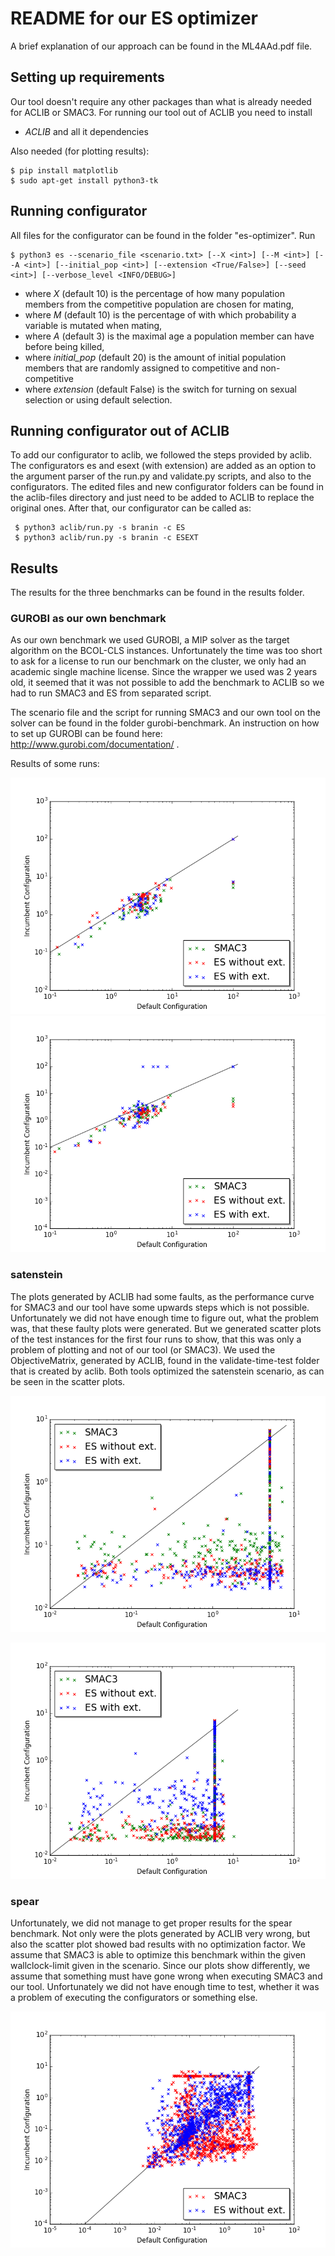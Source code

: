 # README for our ES optimizer

A brief explanation of our approach can be found in the ML4AAd.pdf file.

## Setting up requirements
Our tool doesn't require any other packages than what is already needed for ACLIB or SMAC3. For running our tool out of ACLIB you need to install

* *ACLIB* and all it dependencies

Also needed (for plotting results): 

```
$ pip install matplotlib
$ sudo apt-get install python3-tk
```

## Running configurator

All files for the configurator can be found in the folder "es-optimizer".
Run 

```
$ python3 es --scenario_file <scenario.txt> [--X <int>] [--M <int>] [--A <int>] [--initial_pop <int>] [--extension <True/False>] [--seed <int>] [--verbose_level <INFO/DEBUG>]
```
* where *X* (default 10) is the percentage of how many population members from the competitive population are chosen for mating,
* where *M* (default 10) is the percentage of with which probability a variable is mutated when mating,
* where *A* (default 3) is the maximal age a population member can have before being killed,
* where *initial_pop* (default 20) is the amount of initial population members that are randomly assigned to competitive and non-competitive
* where *extension* (default False) is the switch for turning on sexual selection or using default selection.

## Running configurator out of ACLIB

To add our configurator to aclib, we followed the steps provided by aclib. The configurators es and esext (with extension) are added as an option to the argument parser of the run.py and validate.py scripts, and also to the configurators. The edited files and new configurator folders can be found in the aclib-files directory and just need to be added to ACLIB to replace the original ones.
After that, our configurator can be called as:
```
 $ python3 aclib/run.py -s branin -c ES
 $ python3 aclib/run.py -s branin -c ESEXT
```

## Results

The results for the three benchmarks can be found in the results folder.

### GUROBI as our own benchmark
As our own benchmark we used GUROBI, a MIP solver as the target algorithm on the BCOL-CLS instances. Unfortunately the time was too short to ask for a license to run our benchmark on the cluster, we only had an academic single machine license. Since the wrapper we used was 2 years old, it seemed that it was not possible to add the benchmark to ACLIB so we had to run SMAC3 and ES from separated script.

The scenario file and the script for running SMAC3 and our own tool on the solver can be found in the folder gurobi-benchmark. 
An instruction on how to set up GUROBI can be found here: http://www.gurobi.com/documentation/ .

Results of some runs:

![alt text](results/gurobi/run1.png "Run1")
![alt text](results/gurobi/run10.png "Run2")

### satenstein
The plots generated by ACLIB had some faults, as the performance curve for SMAC3 and our tool have some upwards steps which is not possible. Unfortunately we did not have enough time to figure out, what the problem was, that these faulty plots were generated. But we generated scatter plots of the test instances for the first four runs to show, that this was only a problem of plotting and not of our tool (or SMAC3). We used the ObjectiveMatrix, generated by ACLIB, found in the validate-time-test folder that is created by aclib. Both tools optimized the satenstein scenario, as can be seen in the scatter plots.

![alt text](results/satenstein/scatter1.png "Scatter1")

![alt text](results/satenstein/scatter2.png "Scatter2")
### spear
Unfortunately, we did not manage to get proper results for the spear benchmark. Not only were the plots generated by ACLIB very wrong, but also the scatter plot showed bad results with no optimization factor. We assume that SMAC3 is able to optimize this benchmark within the given wallclock-limit given in the scenario. Since our plots show differently, we assume that something must have gone wrong when executing SMAC3 and our tool. Unfortunately we did not have enough time to test, whether it was a problem of executing the configurators or something else.

![alt text](results/spear/result-spear.png "Run1")
